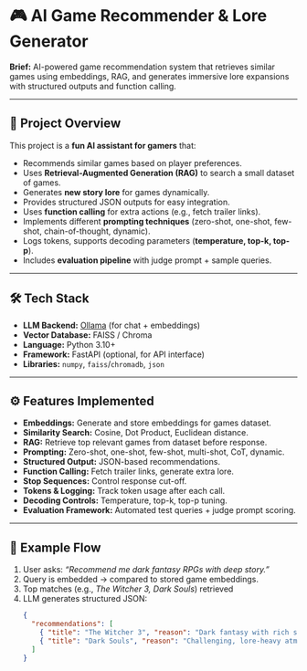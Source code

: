 # 🎮 AI Game Recommender & Lore Generator

**Brief:** AI-powered game recommendation system that retrieves similar games using embeddings, RAG, and generates immersive lore expansions with structured outputs and function calling.

---

## 🚀 Project Overview

This project is a **fun AI assistant for gamers** that:

- Recommends similar games based on player preferences.
- Uses **Retrieval-Augmented Generation (RAG)** to search a small dataset of games.
- Generates **new story lore** for games dynamically.
- Provides structured JSON outputs for easy integration.
- Uses **function calling** for extra actions (e.g., fetch trailer links).
- Implements different **prompting techniques** (zero-shot, one-shot, few-shot, chain-of-thought, dynamic).
- Logs tokens, supports decoding parameters (**temperature, top-k, top-p**).
- Includes **evaluation pipeline** with judge prompt + sample queries.

---

## 🛠️ Tech Stack

- **LLM Backend:** [Ollama](https://ollama.ai) (for chat + embeddings)
- **Vector Database:** FAISS / Chroma
- **Language:** Python 3.10+
- **Framework:** FastAPI (optional, for API interface)
- **Libraries:** `numpy`, `faiss`/`chromadb`, `json`

---

## ⚙️ Features Implemented

- **Embeddings:** Generate and store embeddings for games dataset.
- **Similarity Search:** Cosine, Dot Product, Euclidean distance.
- **RAG:** Retrieve top relevant games from dataset before response.
- **Prompting:** Zero-shot, one-shot, few-shot, multi-shot, CoT, dynamic.
- **Structured Output:** JSON-based recommendations.
- **Function Calling:** Fetch trailer links, generate extra lore.
- **Stop Sequences:** Control response cut-off.
- **Tokens & Logging:** Track token usage after each call.
- **Decoding Controls:** Temperature, top-k, top-p tuning.
- **Evaluation Framework:** Automated test queries + judge prompt scoring.

---

## 🧪 Example Flow

1. User asks: _“Recommend me dark fantasy RPGs with deep story.”_
2. Query is embedded → compared to stored game embeddings.
3. Top matches (e.g., _The Witcher 3, Dark Souls_) retrieved
4. LLM generates structured JSON:
   ```json
   {
     "recommendations": [
       { "title": "The Witcher 3", "reason": "Dark fantasy with rich story" },
       { "title": "Dark Souls", "reason": "Challenging, lore-heavy atmosphere" }
     ]
   }
   ```
